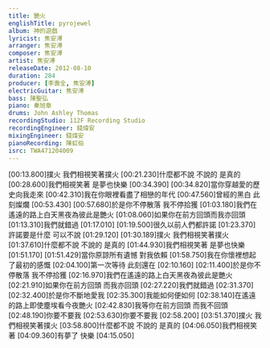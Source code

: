 ```yaml
---
title: 艷火
englishTitle: pyrojewel
album: 神的遊戲
lyricist: 焦安溥
arranger: 焦安溥
composer: 焦安溥
artist: 焦安溥
releaseDate: 2012-08-10
duration: 284
producer: [李壽全, 焦安溥]
electricGuitar: 焦安溥
bass: 陳聖弘
piano: 秦旭章
drums: John Ashley Thomas
recordingStudio: 112F Recording Studio
recordingEngineer: 錢煒安
mixingEngineer: 錢煒安
pianoRecording: 陳虹伯
isrc: TWA471204009
---
```

[00:13.800]撲火 我們相視笑著撲火
[00:21.230]什麼都不說 不說的 是真的
[00:28.600]我們相視笑著 是夢也快樂
[00:34.390]
[00:34.820]當你穿越愛的歷史向我走來
[00:42.310]我在你眼裡看盡了相戀的年代
[00:47.560]曾經的黑白 此刻燦爛
[00:53.430]
[00:57.680]於是你不停散落 我不停拾獲
[01:03.180]我們在遙遠的路上白天黑夜為彼此是艷火
[01:08.060]如果你在前方回頭而我亦回頭
[01:13.310]我們就錯過
[01:17.010]
[01:19.500]很久以前人們都許諾
[01:23.370]許諾要是什麼 可以不說
[01:29.120]
[01:30.189]撲火 我們相視笑著撲火
[01:37.610]什麼都不說 不說的 是真的
[01:44.930]我們相視笑著 是夢也快樂
[01:51.170]
[01:51.429]當你原諒所有遺憾 對我依賴
[01:58.750]我在你懷裡想起了最初的感慨
[02:04.100]第一次等待 此刻還在
[02:10.160]
[02:11.400]於是你不停散落 我不停拾獲
[02:16.970]我們在遙遠的路上白天黑夜為彼此是艷火
[02:21.910]如果你在前方回頭 而我亦回頭
[02:27.220]我們就錯過
[02:31.370]
[02:32.400]於是你不斷地愛我
[02:35.300]我能如何便如何
[02:38.140]在遙遠的路上即使塵埃看今夜艷火
[02:42.830]我等你在前方回頭 而我不回頭
[02:48.190]你要不要我
[02:53.630]你要不要我
[02:58.200]
[03:51.370]撲火 我們相視笑著撲火
[03:58.800]什麼都不說 不說的 是真的
[04:06.050]我們相視笑著
[04:09.360]有夢了 快樂
[04:15.050]